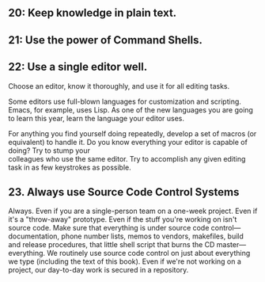 ## 20: Keep knowledge in plain text.

## 21: Use the power of Command Shells.

## 22: Use a single editor well.

Choose an editor, know it thoroughly, and use
it for all editing tasks.

Some editors use full-blown languages for 
customization and scripting. 
Emacs, for  example, uses Lisp. 
As one of the new languages you are going to 
learn this year,  learn the language your 
editor uses. 

For anything you find yourself 
doing  repeatedly, develop a set of macros 
(or equivalent) to handle it.
Do you know everything your editor is 
capable of doing? Try to stump your  
colleagues who use the same editor. 
Try to accomplish any given editing task in 
as  few keystrokes as possible.

## 23. Always use Source Code Control Systems

Always. Even if you are a single-person team on a one-week project. Even if it's a 
"throw-away" prototype. Even if the stuff you're working on isn't source code. Make sure 
that everything is under source code control—documentation, phone number lists, memos
to vendors, makefiles, build and release procedures, that little shell script that burns the CD
master—everything. We routinely use source code control on just about everything we
type (including the text of this book). Even if we're not working on a project, our day-to-day
work is secured in a repository.
